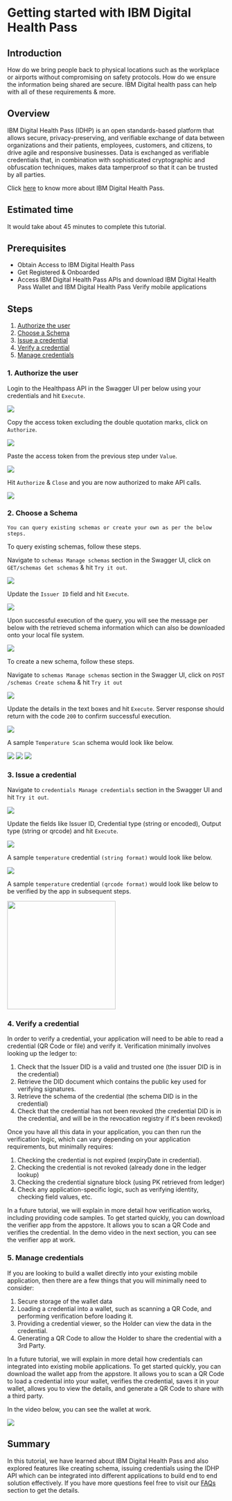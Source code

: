 # Getting started with IBM Digital Health Pass


## Introduction

How do we bring people back to physical locations such as the workplace or airports without compromising on safety protocols. How do we ensure the information being shared are secure. IBM Digital health pass can help with all of these requirements & more.


## Overview

IBM Digital Health Pass (IDHP) is an open standards-based platform that allows secure, privacy-preserving, and verifiable exchange of data between organizations and their patients, employees, customers, and citizens, to drive agile and responsive businesses. Data is exchanged as verifiable credentials that, in combination with sophisticated cryptographic and obfuscation techniques, makes data tamperproof so that it can be trusted by all parties.

Click [here](https://www.ibm.com/products/digital-health-pass) to know more about IBM Digital Health Pass.


## Estimated time

It would take about 45 minutes to complete this tutorial.


## Prerequisites 

*	Obtain Access to IBM Digital Health Pass
*	Get Registered & Onboarded
*	Access IBM Digital Health Pass APIs and download IBM Digital Health Pass Wallet and IBM  Digital Health Pass Verify mobile applications


## Steps

1. [Authorize the user](#1-authorize-the-user)
1. [Choose a Schema](#2-choose-a-schema )
1. [Issue a credential](#3-issue-a-credential)
1. [Verify a credential](#4-verify-a-credential)
1. [Manage credentials](#5-manage-credentials)


### 1. Authorize the user

Login to the Healthpass API in the Swagger UI per below using your credentials and hit `Execute`.

![](https://github.com/IBM/getting-started-with-ibm-digital-health-pass/blob/main/images/login-hp-api.png)

Copy the access token excluding the double quotation marks, click on `Authorize`.

![](https://github.com/IBM/getting-started-with-ibm-digital-health-pass/blob/main/images/authorize.png)

Paste the access token from the previous step under `Value`.

![](https://github.com/IBM/getting-started-with-ibm-digital-health-pass/blob/main/images/access-token.png)

Hit `Authorize` & `Close` and you are now authorized to make API calls.

![](https://github.com/IBM/getting-started-with-ibm-digital-health-pass/blob/main/images/authorized.png)


###  2. Choose a Schema

`You can query existing schemas or create your own as per the below steps.`

To query existing schemas, follow these steps.

Navigate to `schemas Manage schemas` section in the Swagger UI, click on `GET/schemas Get schemas` & hit `Try it out`.

![](https://github.com/IBM/getting-started-with-ibm-digital-health-pass/blob/main/images/query-sch.png)

Update the `Issuer ID` field and hit `Execute`.

![](https://github.com/IBM/getting-started-with-ibm-digital-health-pass/blob/main/images/get-sch.png)

Upon successful execution of the query, you will see the message per below with the retrieved schema information which can also be downloaded onto your local file system.

![](https://github.com/IBM/getting-started-with-ibm-digital-health-pass/blob/main/images/retrieved-sch.png)

To create a new schema, follow these steps.

Navigate to `schemas Manage schemas` section in the Swagger UI, click on `POST /schemas Create schema` & hit `Try it out`

![](https://github.com/IBM/getting-started-with-ibm-digital-health-pass/blob/main/images/schemas.png)

Update the details in the text boxes and hit `Execute`. Server response should return with the code `200` to confirm successful execution. 

![](https://github.com/IBM/getting-started-with-ibm-digital-health-pass/blob/main/images/schema-created.png)

A sample `Temperature Scan` schema would look like below.

![](https://github.com/IBM/getting-started-with-ibm-digital-health-pass/blob/main/images/get-sch-1.png)
![](https://github.com/IBM/getting-started-with-ibm-digital-health-pass/blob/main/images/get-sch-2.png)
![](https://github.com/IBM/getting-started-with-ibm-digital-health-pass/blob/main/images/get-sch-3.png)


### 3. Issue a credential


Navigate to `credentials Manage credentials` section in the Swagger UI and hit `Try it out`.

![](https://github.com/IBM/getting-started-with-ibm-digital-health-pass/blob/main/images/cred.png)

Update the fields like Issuer ID, Credential type (string or encoded), Output type (string or qrcode) and hit `Execute`.

![](https://github.com/IBM/getting-started-with-ibm-digital-health-pass/blob/main/images/cred-execute.png)

A sample `temperature` credential `(string format)` would look like below.

![](https://github.com/IBM/getting-started-with-ibm-digital-health-pass/blob/main/images/temp-cred.png)

A sample `temperature` credential `(qrcode format)` would look like below to be verified by the app in subsequent steps.

<img src="https://github.com/IBM/getting-started-with-ibm-digital-health-pass/blob/main/images/cred-qrcode.png" width="250" height="250">


### 4. Verify a credential

In order to verify a credential, your application will need to be able to read a credential (QR Code or file) and verify it. Verification minimally involves looking up the ledger to: 
1) Check that the Issuer DID is a valid and trusted one (the issuer DID is in the credential) 
2) Retrieve the DID document which contains the public key used for verifying signatures.
3) Retrieve the schema of the credential (the schema DID is in the credential)
4) Check that the credential has not been revoked (the credential DID is in the credential, and will be in the revocation registry if it's been revoked)

Once you have all this data in your application, you can then run the verification logic, which can vary depending on your application requirements, but minimally requires:
1) Checking the credential is not expired (expiryDate in credential).
2) Checking the credential is not revoked (already done in the ledger lookup)
3) Checking the credential signature block (using PK retrieved from ledger)
4) Check any application-specific logic, such as verifying identity, checking field values, etc.

In a future tutorial, we will explain in more detail how verification works, including providing code samples. To get started quickly, you can download the verifier app from the appstore. It allows you to scan a QR Code and verifies the credential. In the demo video in the next section, you can see the verifier app at work.

### 5. Manage credentials 

If you are looking to build a wallet directly into your existing mobile application, then there are a few things that you will minimally need to consider:
1) Secure storage of the wallet data
2) Loading a credential into a wallet, such as scanning a QR Code, and performing verification before loading it.
3) Providing a credential viewer, so the Holder can view the data in the credential.
4) Generating a QR Code to allow the Holder to share the credential with a 3rd Party.

In a future tutorial, we will explain in more detail how credentials can integrated into existing mobile applications. To get started quickly, you can download the wallet app from the appstore. It allows you to scan a QR Code to load a credential into your wallet, verifies the credential, saves it in your wallet, allows you to view the details, and generate a QR Code to share with a third party. 

In the video below, you can see the wallet at work.

[![](http://img.youtube.com/vi/Jr0rGjJhjL0/0.jpg)](https://youtu.be/Jr0rGjJhjL0)


## Summary

In this tutorial, we have learned about IBM Digital Health Pass and also explored features like creating schema, issuing credentials using the IDHP API which can be integrated into different applications to build end to end solution effectively. If you have more questions feel free to visit our [FAQs](https://github.com/IBM/getting-started-with-ibm-digital-health-pass/blob/main/FAQs.md) section to get the details. 
